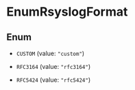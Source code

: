 

# EnumRsyslogFormat

## Enum


* `CUSTOM` (value: `"custom"`)

* `RFC3164` (value: `"rfc3164"`)

* `RFC5424` (value: `"rfc5424"`)



